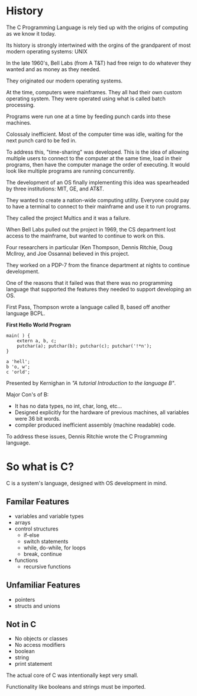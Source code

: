 # History

The C Programming Language is rely tied up with the origins of
computing as we know it today.

Its history is strongly intertwined with the orgins of the grandparent
of most modern operating systems: UNIX

In the late 1960's, Bell Labs (from A T&T) had free reign to do whatever
they wanted and as money as they needed.

They originated our modern operating systems.

At the time, computers were mainframes. They all had their own custom
operating system. They were operated using what is called batch processing.

Programs were run one at a time by feeding punch cards into these machines.

Colossaly inefficient. Most of the computer time was idle, waiting 
for the next punch card to be fed in.

To address this, "time-sharing" was developed. This is the idea of
allowing multiple users to connect to the computer at the same time, load
in their programs, then have the computer manage the order of executing.
It would look like multiple programs are running concurrently.

The development of an OS finally implementing this idea was spearheaded by
three institutions: MIT, GE, and AT&T.

They wanted to create a nation-wide computing utility. Everyone could pay
to have a terminal to connect to their mainframe and use it to run 
programs.

They called the project Multics and it was a failure. 

When Bell Labs pulled out the project in 1969, the CS department lost
access to the mainframe, but wanted to continue to work on this.

Four researchers in particular (Ken Thompson, Dennis Ritchie, 
Doug Mcllroy, and Joe Ossanna) believed in this project.

They worked on a PDP-7 from the finance department at nights to
continue development.

One of the reasons that it failed was that there was no programming
language that supported the features they needed to support
developing an OS.

First Pass, Thompson wrote a language called B, based off another
language BCPL.

**First Hello World Program**
``` B
main( ) {
    extern a, b, c;
    putchar(a); putchar(b); putchar(c); putchar('!*n');
}

a 'hell';
b 'o, w';
c 'orld';
```

Presented by Kernighan in *"A tutorial Introduction to the language B"*.

Major Con's of B:
- It has no data types, no int, char, long, etc...
- Designed explicitly for the hardware of previous machines,
all variables were 36 bit words.
- compiler produced inefficient assembly (machine readable)
code.

To address these issues, Dennis Ritchie wrote the C Programming language.

# So what is C?

C is a system's language, designed with OS development in mind.

## Familar Features

- variables and variable types
- arrays
- control structures
    - if-else
    - switch statements
    - while, do-while, for loops
    - break, continue
- functions
    - recursive functions

## Unfamiliar Features
- pointers
- structs and unions

## Not in C

- No objects or classes
- No access modifiers
- boolean
- string
- print statement

The actual core of C was intentionally kept very small.

Functionality like booleans and strings must be imported.

